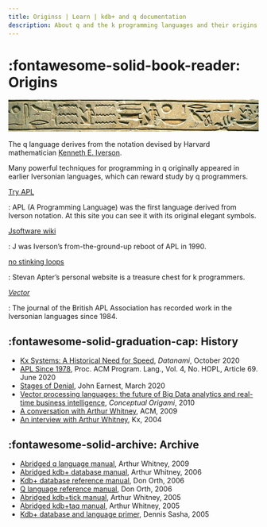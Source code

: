 ```yaml
---
title: Originss | Learn | kdb+ and q documentation
description: About q and the k programming languages and their origins.
---
```

# :fontawesome-solid-book-reader: Origins
[![hieroglyphics By Anonymous - Clio20, CC BY-SA 3.0](../img/hieroglyphics.jpg)](https://commons.wikimedia.org/w/index.php?curid=592581 "Wikipedia")



The q language derives from the notation devised by Harvard mathematician [Kenneth E. Iverson](https://en.wikipedia.org/wiki/Kenneth_E._Iverson).

Many powerful techniques for programming in q originally appeared in earlier Iversonian languages, which can reward study by q programmers.

[Try APL](https://tryapl.org)

: APL (A Programming Language) was the first language derived from Iverson notation. At this site you can see it with its original elegant symbols. 

[Jsoftware wiki](https://code.jsoftware.com/wiki/Main_Page)

: J was Iverson’s from-the-ground-up reboot of APL in 1990.

[no stinking loops](http://www.nsl.com) 

: Stevan Apter’s personal website is a treasure chest for k programmers.

[_Vector_](https://vector.org.uk) 

: The journal of the British APL Association has recorded work in the Iversonian languages since 1984.


## :fontawesome-solid-graduation-cap: History

-   [Kx Systems: A Historical Need for Speed](https://www.datanami.com/2020/10/29/kx-systems-a-historical-need-for-speed/), _Datanami_, October 2020
-   [APL Since 1978](/download/3386319.pdf), Proc. ACM Program. Lang., Vol. 4, No. HOPL, Article 69. June 2020
-   [Stages of Denial](http://beyondloom.com/blog/denial.html), John Earnest, March 2020
-   [Vector processing languages: the future of Big Data analytics and real-time business intelligence](http://conceptualorigami.blogspot.com/2010/12/vector-processing-languages-future-of.html), _Conceptual Origami_, 2010
-   [A conversation with Arthur Whitney](https://queue.acm.org/detail.cfm?id=1531242), ACM, 2009
-   [An interview with Arthur Whitney](https://kx.com/blog/arthur-whitney-talks/), Kx, 2004


## :fontawesome-solid-archive: Archive

-   [Abridged q language manual](https://legaldocumentation.kx.com/q/d/q.htm), Arthur Whitney, 2009
-   [Abridged kdb+ database manual](https://legaldocumentation.kx.com/q/d/kdb+.htm), Arthur Whitney, 2006
-   [Kdb+ database reference manual](https://legaldocumentation.kx.com/q/d/kdb+1.htm), Don Orth, 2006
-   [Q language reference manual](https://legaldocumentation.kx.com/q/d/q1.htm), Don Orth, 2006
-   [Abridged kdb+tick manual](https://legaldocumentation.kx.com/q/d/tick.htm), Arthur Whitney, 2005
-   [Abridged kdb+taq manual](https://legaldocumentation.kx.com/q/d/taq.htm), Arthur Whitney, 2005
-   [Kdb+ database and language primer](https://legaldocumentation.kx.com/q/d/primer.htm), Dennis Sasha, 2005



